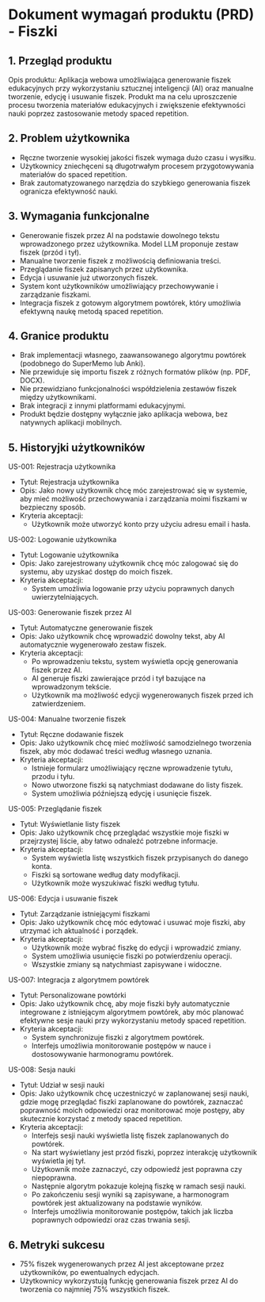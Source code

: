 # Dokument wymagań produktu (PRD) - Fiszki

## 1. Przegląd produktu
Opis produktu: Aplikacja webowa umożliwiająca generowanie fiszek edukacyjnych przy wykorzystaniu
sztucznej inteligencji (AI) oraz manualne tworzenie, edycję i usuwanie fiszek.
Produkt ma na celu uproszczenie procesu tworzenia materiałów edukacyjnych i zwiększenie efektywności
nauki poprzez zastosowanie metody spaced repetition.

## 2. Problem użytkownika
- Ręczne tworzenie wysokiej jakości fiszek wymaga dużo czasu i wysiłku.
- Użytkownicy zniechęceni są długotrwałym procesem przygotowywania materiałów do spaced repetition.
- Brak zautomatyzowanego narzędzia do szybkiego generowania fiszek ogranicza efektywność nauki.

## 3. Wymagania funkcjonalne
- Generowanie fiszek przez AI na podstawie dowolnego tekstu wprowadzonego przez użytkownika.
 Model LLM proponuje zestaw fiszek (przód i tył).
- Manualne tworzenie fiszek z możliwością definiowania treści.
- Przeglądanie fiszek zapisanych przez użytkownika.
- Edycja i usuwanie już utworzonych fiszek.
- System kont użytkowników umożliwiający przechowywanie i zarządzanie fiszkami.
- Integracja fiszek z gotowym algorytmem powtórek, który umożliwia efektywną naukę metodą spaced repetition.

## 4. Granice produktu
- Brak implementacji własnego, zaawansowanego algorytmu powtórek (podobnego do SuperMemo lub Anki).
- Nie przewiduje się importu fiszek z różnych formatów plików (np. PDF, DOCX).
- Nie przewidziano funkcjonalności współdzielenia zestawów fiszek między użytkownikami.
- Brak integracji z innymi platformami edukacyjnymi.
- Produkt będzie dostępny wyłącznie jako aplikacja webowa, bez natywnych aplikacji mobilnych.

## 5. Historyjki użytkowników

US-001: Rejestracja użytkownika
- Tytuł: Rejestracja użytkownika
- Opis: Jako nowy użytkownik chcę móc zarejestrować się w systemie, aby mieć możliwość przechowywania
 i zarządzania moimi fiszkami w bezpieczny sposób.
- Kryteria akceptacji:
  - Użytkownik może utworzyć konto przy użyciu adresu email i hasła.

US-002: Logowanie użytkownika
- Tytuł: Logowanie użytkownika
- Opis: Jako zarejestrowany użytkownik chcę móc zalogować się do systemu, aby uzyskać dostęp do moich fiszek.
- Kryteria akceptacji:
  - System umożliwia logowanie przy użyciu poprawnych danych uwierzytelniających.

US-003: Generowanie fiszek przez AI
- Tytuł: Automatyczne generowanie fiszek
- Opis: Jako użytkownik chcę wprowadzić dowolny tekst, aby AI automatycznie wygenerowało zestaw fiszek.
- Kryteria akceptacji:
  - Po wprowadzeniu tekstu, system wyświetla opcję generowania fiszek przez AI.
  - AI generuje fiszki zawierające przód i tył bazujące na wprowadzonym tekście.
  - Użytkownik ma możliwość edycji wygenerowanych fiszek przed ich zatwierdzeniem.

US-004: Manualne tworzenie fiszek
- Tytuł: Ręczne dodawanie fiszek
- Opis: Jako użytkownik chcę mieć możliwość samodzielnego tworzenia fiszek, aby móc dodawać
 treści według własnego uznania.
- Kryteria akceptacji:
  - Istnieje formularz umożliwiający ręczne wprowadzenie tytułu, przodu i tyłu.
  - Nowo utworzone fiszki są natychmiast dodawane do listy fiszek.
  - System umożliwia późniejszą edycję i usunięcie fiszek.

US-005: Przeglądanie fiszek
- Tytuł: Wyświetlanie listy fiszek
- Opis: Jako użytkownik chcę przeglądać wszystkie moje fiszki w przejrzystej liście, aby łatwo
 odnaleźć potrzebne informacje.
- Kryteria akceptacji:
  - System wyświetla listę wszystkich fiszek przypisanych do danego konta.
  - Fiszki są sortowane według daty modyfikacji.
  - Użytkownik może wyszukiwać fiszki według tytułu.

US-006: Edycja i usuwanie fiszek
- Tytuł: Zarządzanie istniejącymi fiszkami
- Opis: Jako użytkownik chcę móc edytować i usuwać moje fiszki, aby utrzymać ich aktualność i porządek.
- Kryteria akceptacji:
  - Użytkownik może wybrać fiszkę do edycji i wprowadzić zmiany.
  - System umożliwia usunięcie fiszki po potwierdzeniu operacji.
  - Wszystkie zmiany są natychmiast zapisywane i widoczne.

US-007: Integracja z algorytmem powtórek
- Tytuł: Personalizowane powtórki
- Opis: Jako użytkownik chcę, aby moje fiszki były automatycznie integrowane z istniejącym algorytmem powtórek,
 aby móc planować efektywne sesje nauki przy wykorzystaniu metody spaced repetition.
- Kryteria akceptacji:
  - System synchronizuje fiszki z algorytmem powtórek.
  - Interfejs umożliwia monitorowanie postępów w nauce i dostosowywanie harmonogramu powtórek.

US-008: Sesja nauki
- Tytuł: Udział w sesji nauki
- Opis: Jako użytkownik chcę uczestniczyć w zaplanowanej sesji nauki, gdzie mogę przeglądać fiszki zaplanowane
 do powtórek, zaznaczać poprawność moich odpowiedzi oraz monitorować moje postępy, aby skutecznie korzystać z metody spaced repetition.
- Kryteria akceptacji:
  - Interfejs sesji nauki wyświetla listę fiszek zaplanowanych do powtórek.
  - Na start wyświetlany jest przód fiszki, poprzez interakcję użytkownik wyświetla jej tył.
  - Użytkownik może zaznaczyć, czy odpowiedź jest poprawna czy niepoprawna.
  - Następnie algorytm pokazuje kolejną fiszkę w ramach sesji nauki.
  - Po zakończeniu sesji wyniki są zapisywane, a harmonogram powtórek jest aktualizowany na podstawie wyników.
  - Interfejs umożliwia monitorowanie postępów, takich jak liczba poprawnych odpowiedzi oraz czas trwania sesji.

## 6. Metryki sukcesu
- 75% fiszek wygenerowanych przez AI jest akceptowane przez użytkowników, po ewentualnych edycjach.
- Użytkownicy wykorzystują funkcję generowania fiszek przez AI do tworzenia co najmniej 75% wszystkich fiszek.

